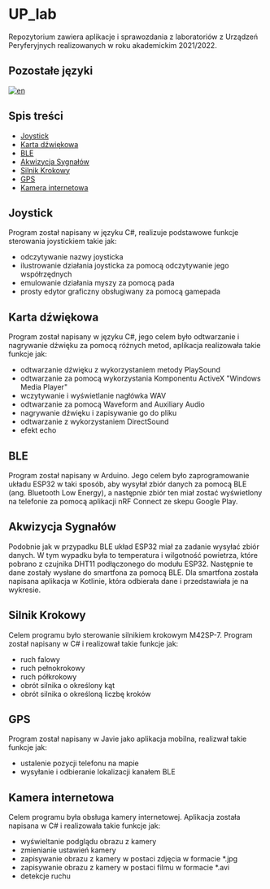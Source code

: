 # UP_lab
Repozytorium zawiera aplikacje i sprawozdania z laboratoriów z Urządzeń Peryferyjnych realizowanych w roku akademickim 2021/2022.

## Pozostałe języki
[![en](https://img.shields.io/badge/lang-en-red.svg)](https://github.com/danielglazer26/UP_lab)

## Spis treści
* [Joystick](#joystick)
* [Karta dźwiękowa](#karta-dźwiękowa)
* [BLE](#ble)
* [Akwizycja Sygnałów](#akwizycja-sygnałów)
* [Silnik Krokowy](#silnik-krokowy)
* [GPS](#gps) 
* [Kamera internetowa](#kamera-internetowa)

## Joystick
Program został napisany w języku C#, realizuje podstawowe funkcje sterowania joystickiem takie jak:
* odczytywanie  nazwy joysticka
* ilustrowanie działania joysticka za pomocą odczytywanie jego współrzędnych
* emulowanie działania myszy za pomocą pada
* prosty edytor graficzny obsługiwany za pomocą gamepada

## Karta dźwiękowa
Program został napisany w języku C#, jego celem było odtwarzanie i nagrywanie dźwięku za pomocą różnych metod, aplikacja realizowała takie funkcje jak:
*  odtwarzanie dźwięku z wykorzystaniem metody PlaySound
*  odtwarzanie za pomocą wykorzystania Komponentu ActiveX "Windows Media Player"
*  wczytywanie i wyświetlanie nagłówka WAV
*  odtwarzanie za pomocą Waveform and Auxiliary Audio
*  nagrywanie dźwięku i zapisywanie go do pliku
*  odtwarzanie z wykorzystaniem DirectSound
*  efekt echo

## BLE
Program został napisany w Arduino. Jego celem było zaprogramowanie układu ESP32 w taki sposób, aby wysyłał zbiór danych za pomocą BLE (ang. Bluetooth Low Energy), a następnie zbiór ten miał zostać wyświetlony na telefonie za pomocą aplikacji nRF Connect ze skepu Google Play.

## Akwizycja Sygnałów
Podobnie jak w przypadku BLE układ ESP32 miał za zadanie wysyłać zbiór danych.  W tym wypadku była to temperatura i wilgotność powietrza, które pobrano z czujnika DHT11 podłączonego do modułu ESP32. Następnie te dane zostały wysłane do smartfona za pomocą BLE. Dla smartfona została napisana aplikacja w Kotlinie, która odbierała dane i przedstawiała je na wykresie.

## Silnik Krokowy
Celem programu było sterowanie silnikiem krokowym M42SP-7. Program został napisany w C# i realizował takie funkcje jak:
* ruch falowy 
* ruch pełnokrokowy
* ruch półkrokowy
* obrót silnika o określony kąt
* obrót silnika o określoną liczbę kroków

## GPS
Program został napisany w Javie jako aplikacja mobilna, realizwał takie funkcje jak:
* ustalenie pozycji telefonu na mapie
* wysyłanie i odbieranie lokalizacji kanałem BLE 

## Kamera internetowa
Celem programu była obsługa kamery internetowej. Aplikacja została napisana w C# i realizowała takie funkcje jak:
* wyświeltanie podglądu obrazu z kamery
* zmienianie ustawień kamery
* zapisywanie obrazu z kamery w postaci zdjęcia w formacie *.jpg
* zapisywanie obrazu z kamery w postaci filmu w formacie *.avi
* detekcje ruchu 
